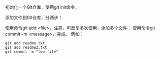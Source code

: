 初始化一个Git仓库，使用git init命令。

添加文件到Git仓库，分两步：

使用命令git add \<file>，注意，可反复多次使用，添加多个文件；
使用命令git commit -m \<message>，完成。
例如：
```git
git add readme.txt
git add readme2.txt
git commit -m "two file"